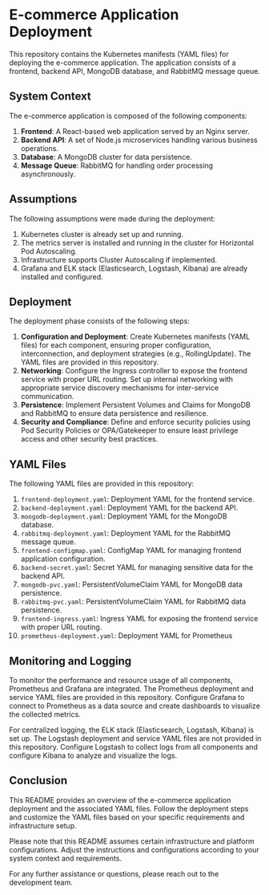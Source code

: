 # E-commerce Application Deployment

This repository contains the Kubernetes manifests (YAML files) for deploying the e-commerce application. The application consists of a frontend, backend API, MongoDB database, and RabbitMQ message queue.

## System Context

The e-commerce application is composed of the following components:

1. **Frontend**: A React-based web application served by an Nginx server.
2. **Backend API**: A set of Node.js microservices handling various business operations.
3. **Database**: A MongoDB cluster for data persistence.
4. **Message Queue**: RabbitMQ for handling order processing asynchronously.

## Assumptions

The following assumptions were made during the deployment:

1. Kubernetes cluster is already set up and running.
2. The metrics server is installed and running in the cluster for Horizontal Pod Autoscaling.
3. Infrastructure supports Cluster Autoscaling if implemented.
4. Grafana and ELK stack (Elasticsearch, Logstash, Kibana) are already installed and configured.

## Deployment

The deployment phase consists of the following steps:

1. **Configuration and Deployment**: Create Kubernetes manifests (YAML files) for each component, ensuring proper configuration, interconnection, and deployment strategies (e.g., RollingUpdate). The YAML files are provided in this repository.
2. **Networking**: Configure the Ingress controller to expose the frontend service with proper URL routing. Set up internal networking with appropriate service discovery mechanisms for inter-service communication.
3. **Persistence**: Implement Persistent Volumes and Claims for MongoDB and RabbitMQ to ensure data persistence and resilience.
4. **Security and Compliance**: Define and enforce security policies using Pod Security Policies or OPA/Gatekeeper to ensure least privilege access and other security best practices.

## YAML Files

The following YAML files are provided in this repository:

1. `frontend-deployment.yaml`: Deployment YAML for the frontend service.
2. `backend-deployment.yaml`: Deployment YAML for the backend API.
3. `mongodb-deployment.yaml`: Deployment YAML for the MongoDB database.
4. `rabbitmq-deployment.yaml`: Deployment YAML for the RabbitMQ message queue.
5. `frontend-configmap.yaml`: ConfigMap YAML for managing frontend application configuration.
6. `backend-secret.yaml`: Secret YAML for managing sensitive data for the backend API.
7. `mongodb-pvc.yaml`: PersistentVolumeClaim YAML for MongoDB data persistence.
8. `rabbitmq-pvc.yaml`: PersistentVolumeClaim YAML for RabbitMQ data persistence.
9. `frontend-ingress.yaml`: Ingress YAML for exposing the frontend service with proper URL routing.
10. `prometheus-deployment.yaml`: Deployment YAML for Prometheus

## Monitoring and Logging

To monitor the performance and resource usage of all components, Prometheus and Grafana are integrated. The Prometheus deployment and service YAML files are provided in this repository. Configure Grafana to connect to Prometheus as a data source and create dashboards to visualize the collected metrics.

For centralized logging, the ELK stack (Elasticsearch, Logstash, Kibana) is set up. The Logstash deployment and service YAML files are not provided in this repository. Configure Logstash to collect logs from all components and configure Kibana to analyze and visualize the logs.

## Conclusion

This README provides an overview of the e-commerce application deployment and the associated YAML files. Follow the deployment steps and customize the YAML files based on your specific requirements and infrastructure setup.

Please note that this README assumes certain infrastructure and platform configurations. Adjust the instructions and configurations according to your system context and requirements.

For any further assistance or questions, please reach out to the development team.

